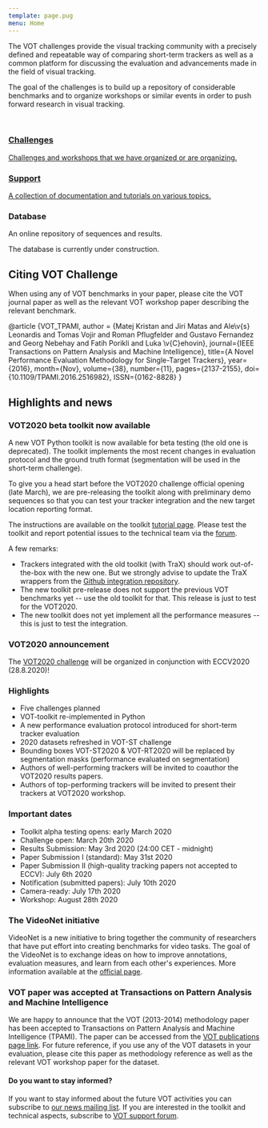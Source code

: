 ```yaml
---
template: page.pug
menu: Home
---
```


<!--div class="panel panel-success">
  <div class="panel-heading">
    <h3 class="panel-title">Submit to the ECCV [VOT 2016 Workshop](http://www.votchallenge.net/vot2016/index.html)!</h3>
  </div>
</div-->

The VOT challenges provide the visual tracking community with a precisely defined and repeatable way of comparing short-term trackers as well as a common platform for discussing the evaluation and advancements made in the field of visual tracking.

The goal of the challenges is to build up a repository of considerable benchmarks and to organize workshops or similar events in order to push forward research in visual tracking.

<br />

<div class="row">

<div class="col-lg-4 col-sm-12">
<a href="/challenges.html" class="hugebutton text-primary">
<h3><i class="glyphicon glyphicon-star"></i> Challenges</h3>
<p>Challenges and workshops that we have organized or are organizing.</p>
</a>
</div>

<div class="col-lg-4 col-sm-12">
<a href="/howto/" class="hugebutton text-primary">
<h3><i class="glyphicon glyphicon-book"></i> Support</h3>
A collection of documentation and tutorials on various topics.
</a>
</div>

<div class="col-lg-4 col-sm-12">
<div  class="hugebutton text-muted">
<h3><i class="glyphicon glyphicon-cloud"></i> Database</h3>
<p>An online repository of sequences and results.</p>
<p class="text-warning"><i class="glyphicon glyphicon-wrench"></i> The database is currently under construction.</p>
</div>
</div>

</div>

## Citing VOT Challenge

When using any of VOT benchmarks in your paper, please cite the VOT journal paper as well as the relevant VOT workshop paper describing the relevant benchmark.

<div class="bibtex panel panel-default">@article {VOT_TPAMI,
    author = {Matej Kristan and Jiri Matas and Ale\v{s} Leonardis and Tomas Vojir and Roman Pflugfelder and Gustavo Fernandez and Georg Nebehay and Fatih Porikli and Luka \v{C}ehovin},
    journal={IEEE Transactions on Pattern Analysis and Machine Intelligence},
    title={A Novel Performance Evaluation Methodology for Single-Target Trackers},
    year={2016}, month={Nov}, volume={38}, number={11}, pages={2137-2155},
    doi={10.1109/TPAMI.2016.2516982}, ISSN={0162-8828}
}</div>


## Highlights and news

<div class="panel panel-primary">
  <div class="panel-heading">
    <h3 class="panel-title">VOT2020 beta toolkit now available</h3>
  </div>
  <div class="panel-body">

  A new VOT Python toolkit is now available for beta testing (the old one is deprecated). The toolkit implements the most recent changes in evaluation protocol and the ground truth format (segmentation will be used in the short-term challenge). 

  To give you a head start before the VOT2020 challenge official opening (late March), we are pre-releasing the toolkit along with preliminary demo sequences so that you can test your tracker integration and the new target location reporting format.

  The instructions are available on the toolkit [tutorial page](/howto/tutorial_python.html). Please test the toolkit and report potential issues to the technical team via the [forum](https://groups.google.com/forum/?hl=en#!forum/votchallenge-help).

  A few remarks:
  * Trackers integrated with the old toolkit (with TraX) should work out-of-the-box with the new one. But we strongly advise to update the TraX wrappers from the [Github integration repository](https://github.com/votchallenge/integration).
  * The new toolkit pre-release does not support the previous VOT benchmarks yet -- use the old toolkit for that. This release is just to test for the VOT2020.
  * The new toolkit does not yet implement all the performance measures -- this is just to test the integration.
  </div>
</div>

<div class="panel panel-primary">
  <div class="panel-heading">
    <h3 class="panel-title">VOT2020 announcement</h3>
  </div>
  <div class="panel-body">

  The [VOT2020 challenge](/vot2020/) will be organized in conjunction with ECCV2020 (28.8.2020)! 

### Highlights
  * Five challenges planned
  * VOT-toolkit re-implemented in Python
  * A new performance evaluation protocol introduced for short-term tracker evaluation
  * 2020 datasets refreshed in VOT-ST challenge
  * Bounding boxes VOT-ST2020 & VOT-RT2020 will be replaced by segmentation masks (performance evaluated on segmentation)
  * Authors of well-performing trackers will be invited to coauthor the VOT2020 results papers.
  * Authors of top-performing trackers will be invited to present their trackers at VOT2020 workshop.

### Important dates
  * Toolkit alpha testing opens: early March 2020
  * Challenge open: March 20th 2020 
  * Results Submission: May 3rd 2020 (24:00 CET - midnight) 
  * Paper Submission I (standard): May 31st 2020
  * Paper Submission II (high-quality tracking papers not accepted to ECCV): July 6th 2020
  * Notification (submitted papers): July 10th 2020
  * Camera-ready: July 17th 2020
  * Workshop: August 28th 2020
  </div>
</div>


<div class="panel panel-default">
  <div class="panel-heading">
    <h3 class="panel-title">The VideoNet initiative</h3>
  </div>
  <div class="panel-body">

  VideoNet is a new initiative to bring together the community of researchers that have put effort into creating benchmarks for video tasks.  The goal of the VideoNet is to exchange ideas on how to improve annotations, evaluation measures, and learn from each other's experiences. More information available at the [official page](http://videonet.team/).
  </div>
</div>


<div class="panel panel-default">
  <div class="panel-heading">
    <h3 class="panel-title">VOT paper was accepted at Transactions on Pattern Analysis and Machine Intelligence</h3>
  </div>
  <div class="panel-body">

  We are happy to announce that the VOT (2013-2014) methodology paper has been accepted to Transactions on Pattern   Analysis and Machine Intelligence (TPAMI). The paper can be accessed from the [VOT publications page link](http://www.votchallenge.net/publications.html). For future reference, if you use any of the VOT datasets in your evaluation, please cite this paper as  methodology reference as well as the relevant VOT workshop paper for the dataset.
  </div>
</div>

<div class="alert alert-info" role="alert">
<div class="icon-left"><i class="glyphicon glyphicon-bullhorn hugeicon"></i> </div>
<h4>Do you want to stay informed?</h4>

If you want to stay informed about the future VOT activities you can subscribe to [our news mailing list](https://service.ait.ac.at/mailman/listinfo/votchallenge). If you are interested in the toolkit and technical aspects, subscribe to [VOT support forum](https://groups.google.com/forum/?hl=en#!forum/votchallenge-help).
</div>

